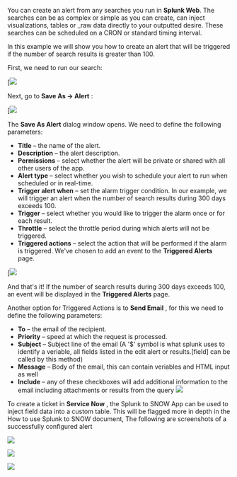 You can create an alert from any searches you run in  **Splunk Web**. The searches can be as complex or simple as you can create, can inject visualizations, tables or \_raw data directly to your outputted desire. These searches can be scheduled on a CRON or standard timing interval.

 In this example we will show you how to create an alert that will be triggered if the number of search results is greater than 100.

First, we need to run our search:

[![](https://github.com/gdcorp-infosec/security-detections-framework/blob/main/documentation/splunk_search_for_an_alert.jpeg)

Next, go to  **Save As -> Alert** :

[![](https://github.com/gdcorp-infosec/security-detections-framework/blob/main/documentation/save_alert.jpg)

The  **Save As Alert**  dialog window opens. We need to define the following parameters:

- **Title**  – the name of the alert.
- **Description**  – the alert description.
- **Permissions**  – select whether the alert will be private or shared with all other users of the app.
- **Alert type**  – select whether you wish to schedule your alert to run when scheduled or in real-time.
- **Trigger alert when**  – set the alarm trigger condition. In our example, we will trigger an alert when the number of search results during 300 days exceeds 100.
- **Trigger**  – select whether you would like to trigger the alarm once or for each result.
- **Throttle**  – select the throttle period during which alerts will not be triggered.
- **Triggered actions**  – select the action that will be performed if the alarm is triggered. We&#39;ve chosen to add an event to the  **Triggered Alerts**  page.

[![](https://github.com/gdcorp-infosec/security-detections-framework/blob/main/documentation/Alert%20Peram.jpg)

And that&#39;s it! If the number of search results during 300 days exceeds 100, an event will be displayed in the  **Triggered Alerts**  page.

 Another option for Triggered Actions is to **Send Email** , for this we need to define the following parameters:

- **To**  – the email of the recipient.
- **Priority**  – speed at which the request is processed.
- **Subject** – Subject line of the email (A &#39;$&#39; symbol is what splunk uses to identify a veriable, all fields listed in the edit alert or results.[field] can be called by this method)
- **Message** – Body of the email, this can contain veriables and HTML input as well
- **Include** – any of these checkboxes will add additional information to the email including attachments or results from the query ![](https://github.com/gdcorp-infosec/security-detections-framework/blob/main/documentation/SNOW%20settings%201.png)

To create a ticket in **Service Now** , the Splunk to SNOW App can be used to inject field data into a custom table. This will be flagged more in depth in the How to use Splunk to SNOW document, The following are screenshots of a successfully configured alert

![](https://github.com/gdcorp-infosec/security-detections-framework/blob/main/documentation/Snow%20settings%202.png)

![](https://github.com/gdcorp-infosec/security-detections-framework/blob/main/documentation/Snow%20settings%203.png)

![](https://github.com/gdcorp-infosec/security-detections-framework/blob/main/documentation/snow%20settings%204.png)
